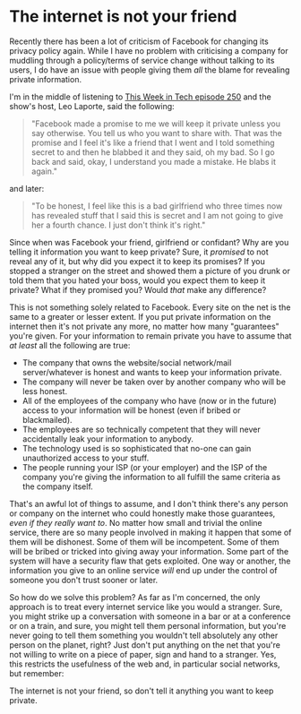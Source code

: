 # The internet is not your friend

Recently there has been a lot of criticism of Facebook for changing its
privacy policy again. While I have no problem with criticising a company for
muddling through a policy/terms of service change without talking to its
users, I do have an issue with people giving them *all* the blame for
revealing private information.

I'm in the middle of listening to [This Week in Tech episode
250](http://twit.tv/250) and the show's host, Leo Laporte, said the following:

<blockquote>"Facebook made a promise to me we will keep it private unless you
say otherwise. You tell us who you want to share with. That was the promise
and I feel it's like a friend that I went and I told something secret to and
then he blabbed it and they said, oh my bad. So I go back and said, okay, I
understand you made a mistake. He blabs it again."
</blockquote>

and later:

<blockquote>"To be honest, I feel like this is a bad girlfriend who three
times now has revealed stuff that I said this is secret and I am not going to
give her a fourth chance. I just don't think it's right."
</blockquote>

Since when was Facebook your friend, girlfriend or confidant? Why are you
telling it information you want to keep private? Sure, it *promised* to not
reveal any of it, but why did you expect it to keep its promises? If you
stopped a stranger on the street and showed them a picture of you drunk or
told them that you hated your boss, would you expect them to keep it private?
What if they promised you? Would *that* make any difference?

This is not something solely related to Facebook. Every site on the net is the
same to a greater or lesser extent. If you put private information on the
internet then it's not private any more, no matter how many "guarantees"
you're given. For your information to remain private you have to assume that
*at least* all the following are true:

- The company that owns the website/social network/mail server/whatever is
  honest and wants to keep your information private.
- The company will never be taken over by another company who will be less
  honest.
- All of the employees of the company who have (now or in the future) access
  to your information will be honest (even if bribed or blackmailed).
- The employees are so technically competent that they will never accidentally
  leak your information to anybody.
- The technology used is so sophisticated that no-one can gain unauthorized
  access to your stuff.
- The people running your ISP (or your employer) and the ISP of the company
  you're giving the information to all fulfill the same criteria as the
  company itself.

That's an awful lot of things to assume, and I don't think there's any person
or company on the internet who could honestly make those guarantees, *even if
they really want to*. No matter how small and trivial the online service,
there are so many people involved in making it happen that some of them will
be dishonest. Some of them will be incompetent.  Some of them will be bribed
or tricked into giving away your information. Some part of the system will
have a security flaw that gets exploited. One way or another, the information
you give to an online service *will* end up under the control of someone you
don't trust sooner or later.

So how do we solve this problem? As far as I'm concerned, the only approach is
to treat every internet service like you would a stranger. Sure, you might
strike up a conversation with someone in a bar or at a conference or on a
train, and sure, you might tell them personal information, but you're never
going to tell them something you wouldn't tell absolutely any other person on
the planet, right? Just don't put anything on the net that you're not willing
to write on a piece of paper, sign and hand to a stranger. Yes, this restricts
the usefulness of the web and, in particular social networks, but remember:

The internet is not your friend, so don't tell it anything you want to keep
private.
